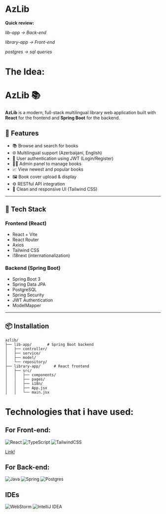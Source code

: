 <h1> AzLib </h1>

  **Quick review:**
  
  *lib-app -> Back-end*
  
  *library-app -> Front-end* 
  
  *postgres -> sql queries*

# The Idea:
# AzLib 📚

**AzLib** is a modern, full-stack multilingual library web application built with **React** for the frontend and **Spring Boot** for the backend.

## 🚀 Features

- 📚 Browse and search for books
- 🌐 Multilingual support (Azerbaijani, English)
- 🔐 User authentication using JWT (Login/Register)
- 🧑‍💼 Admin panel to manage books
- 📈 View newest and popular books
- 🖼️ Book cover upload & display
- ⚙️ RESTful API integration
- 🎨 Clean and responsive UI (Tailwind CSS)

---

## 🧰 Tech Stack

### Frontend (React)
- React + Vite
- React Router
- Axios
- Tailwind CSS
- i18next (internationalization)

### Backend (Spring Boot)
- Spring Boot 3
- Spring Data JPA
- PostgreSQL
- Spring Security
- JWT Authentication
- ModelMapper

---

## 📦 Installation
```
azlib/
├── lib-app/       # Spring Boot backend
│   ├── controller/
│   ├── service/
│   ├── model/
│   └── repository/
├── library-app/      # React frontend
│   ├── src/
│   │   ├── components/
│   │   ├── pages/
│   │   ├── i18n/
│   │   ├── App.jsx
│   │   └── main.jsx
```

Technologies that i have used:
=
For Front-end:
-
![React](https://img.shields.io/badge/react-%2320232a.svg?style=for-the-badge&logo=react&logoColor=%2361DAFB)
![TypeScript](https://img.shields.io/badge/typescript-%23007ACC.svg?style=for-the-badge&logo=typescript&logoColor=white)
![TailwindCSS](https://img.shields.io/badge/tailwindcss-%2338B2AC.svg?style=for-the-badge&logo=tailwind-css&logoColor=white)

<a href="https://digitalturkk.github.io/azlib-front/">Link!</a>

For Back-end:
-
![Java](https://img.shields.io/badge/java-%23ED8B00.svg?style=for-the-badge&logo=openjdk&logoColor=white)
![Spring](https://img.shields.io/badge/spring-%236DB33F.svg?style=for-the-badge&logo=spring&logoColor=white)
![Postgres](https://img.shields.io/badge/postgres-%23316192.svg?style=for-the-badge&logo=postgresql&logoColor=white)

IDEs
-
![WebStorm](https://img.shields.io/badge/webstorm-143?style=for-the-badge&logo=webstorm&logoColor=white&color=black)
![IntelliJ IDEA](https://img.shields.io/badge/IntelliJIDEA-000000.svg?style=for-the-badge&logo=intellij-idea&logoColor=white)
